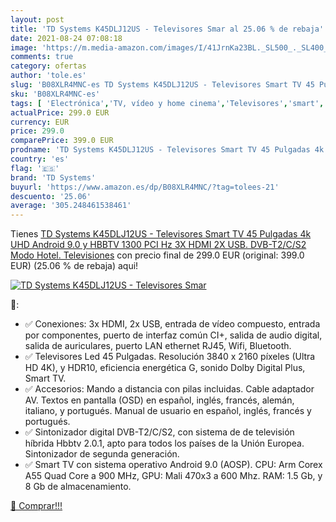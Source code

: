 ```yaml
---
layout: post
title: 'TD Systems K45DLJ12US - Televisores Smar al 25.06 % de rebaja'
date: 2021-08-24 07:08:18
image: 'https://m.media-amazon.com/images/I/41JrnKa23BL._SL500_._SL400_.jpg'
comments: true
category: ofertas
author: 'tole.es'
slug: 'B08XLR4MNC-es TD Systems K45DLJ12US - Televisores Smart TV 45 Pulgadas...'
sku: 'B08XLR4MNC-es'
tags: [ 'Electrónica','TV, vídeo y home cinema','Televisores','smart','td systems','tv', ]
actualPrice: 299.0 EUR
currency: EUR
price: 299.0
comparePrice: 399.0 EUR
prodname: 'TD Systems K45DLJ12US - Televisores Smart TV 45 Pulgadas 4k UHD  Android 9.0 y HBBTV  1300 PCI Hz  3X HDMI  2X USB. DVB-T2/C/S2  Modo Hotel. Televisiones'
country: 'es'
flag: '🇪🇸'
brand: 'TD Systems'
buyurl: 'https://www.amazon.es/dp/B08XLR4MNC/?tag=tolees-21'
descuento: '25.06'
average: '305.248461538461'
---
```


Tienes [TD Systems K45DLJ12US - Televisores Smart TV 45 Pulgadas 4k UHD  Android 9.0 y HBBTV  1300 PCI Hz  3X HDMI  2X USB. DVB-T2/C/S2  Modo Hotel. Televisiones](https://www.amazon.es/dp/B08XLR4MNC/?tag=tolees-21) con precio final de  299.0 EUR (original: 399.0 EUR) (25.06 %  de rebaja) aqui!

[![TD Systems K45DLJ12US - Televisores Smar](https://m.media-amazon.com/images/I/41JrnKa23BL._SL500_._SL400_.jpg)](https://www.amazon.es/dp/B08XLR4MNC/?tag=tolees-21)

🔎:

- ✅ Conexiones: 3x HDMI, 2x USB, entrada de vídeo compuesto, entrada por componentes, puerto de interfaz común CI+, salida de audio digital, salida de auriculares, puerto LAN ethernet RJ45, Wifi, Bluetooth.
- ✅ Televisores Led 45 Pulgadas. Resolución 3840 x 2160 píxeles (Ultra HD 4K), y HDR10, eficiencia energética G, sonido Dolby Digital Plus, Smart TV.
- ✅ Accesorios: Mando a distancia con pilas incluidas. Cable adaptador AV. Textos en pantalla (OSD) en español, inglés, francés, alemán, italiano, y portugués. Manual de usuario en español, inglés, francés y portugués.
- ✅ Sintonizador digital DVB-T2/C/S2, con sistema de de televisión híbrida Hbbtv 2.0.1, apto para todos los países de la Unión Europea. Sintonizador de segunda generación.
- ✅ Smart TV con sistema operativo Android 9.0 (AOSP). CPU: Arm Corex A55 Quad Core a 900 MHz, GPU: Mali 470x3 a 600 Mhz. RAM: 1.5 Gb, y 8 Gb de almacenamiento.

[🛒 Comprar!!!](https://www.amazon.es/dp/B08XLR4MNC/?tag=tolees-21)
